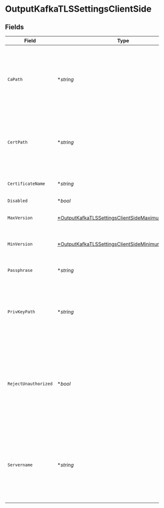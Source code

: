 # OutputKafkaTLSSettingsClientSide


## Fields

| Field                                                                                                                                      | Type                                                                                                                                       | Required                                                                                                                                   | Description                                                                                                                                |
| ------------------------------------------------------------------------------------------------------------------------------------------ | ------------------------------------------------------------------------------------------------------------------------------------------ | ------------------------------------------------------------------------------------------------------------------------------------------ | ------------------------------------------------------------------------------------------------------------------------------------------ |
| `CaPath`                                                                                                                                   | **string*                                                                                                                                  | :heavy_minus_sign:                                                                                                                         | Path on client in which to find CA certificates to verify the server's cert. PEM format. Can reference $ENV_VARS.                          |
| `CertPath`                                                                                                                                 | **string*                                                                                                                                  | :heavy_minus_sign:                                                                                                                         | Path on client in which to find certificates to use. PEM format. Can reference $ENV_VARS.                                                  |
| `CertificateName`                                                                                                                          | **string*                                                                                                                                  | :heavy_minus_sign:                                                                                                                         | The name of the predefined certificate.                                                                                                    |
| `Disabled`                                                                                                                                 | **bool*                                                                                                                                    | :heavy_minus_sign:                                                                                                                         | N/A                                                                                                                                        |
| `MaxVersion`                                                                                                                               | [*OutputKafkaTLSSettingsClientSideMaximumTLSVersion](../../models/shared/outputkafkatlssettingsclientsidemaximumtlsversion.md)             | :heavy_minus_sign:                                                                                                                         | Maximum TLS version to use when connecting                                                                                                 |
| `MinVersion`                                                                                                                               | [*OutputKafkaTLSSettingsClientSideMinimumTLSVersion](../../models/shared/outputkafkatlssettingsclientsideminimumtlsversion.md)             | :heavy_minus_sign:                                                                                                                         | Minimum TLS version to use when connecting                                                                                                 |
| `Passphrase`                                                                                                                               | **string*                                                                                                                                  | :heavy_minus_sign:                                                                                                                         | Passphrase to use to decrypt private key.                                                                                                  |
| `PrivKeyPath`                                                                                                                              | **string*                                                                                                                                  | :heavy_minus_sign:                                                                                                                         | Path on client in which to find the private key to use. PEM format. Can reference $ENV_VARS.                                               |
| `RejectUnauthorized`                                                                                                                       | **bool*                                                                                                                                    | :heavy_minus_sign:                                                                                                                         | Reject certs that are not authorized by a CA in the CA certificate path, or by another trusted CA (e.g., the system's CA). Defaults to No. |
| `Servername`                                                                                                                               | **string*                                                                                                                                  | :heavy_minus_sign:                                                                                                                         | Server name for the SNI (Server Name Indication) TLS extension. It must be a host name, and not an IP address.                             |